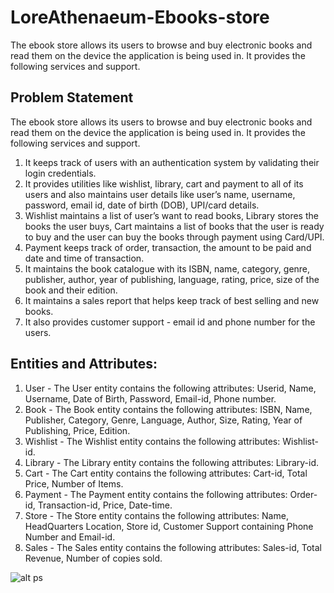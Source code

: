 # LoreAthenaeum-Ebooks-store
The ebook store allows its users to browse and buy electronic books and read them on the
device the application is being used in. It provides the following services and support.

## Problem Statement
The ebook store allows its users to browse and buy electronic books and read them on the
device the application is being used in. It provides the following services and support.
1. It keeps track of users with an authentication system by validating their login credentials.
2. It provides utilities like wishlist, library, cart and payment to all of its users and also
maintains user details like user’s name, username, password, email id, date of birth (DOB),
UPI/card details.
3. Wishlist maintains a list of user’s want to read books, Library stores the books the user buys,
Cart maintains a list of books that the user is ready to buy and the user can buy the books
through payment using Card/UPI.
4. Payment keeps track of order, transaction, the amount to be paid and date and time of
transaction.
5. It maintains the book catalogue with its ISBN, name, category, genre, publisher, author, year
of publishing, language, rating, price, size of the book and their edition.
6. It maintains a sales report that helps keep track of best selling and new books.
7. It also provides customer support - email id and phone number for the users.

## Entities and Attributes:
1. User - The User entity contains the following attributes: Userid, Name, Username, Date of
Birth, Password, Email-id, Phone number.
2. Book - The Book entity contains the following attributes: ISBN, Name, Publisher, Category,
Genre, Language, Author, Size, Rating, Year of Publishing, Price, Edition.
3. Wishlist - The Wishlist entity contains the following attributes: Wishlist-id.
4. Library - The Library entity contains the following attributes: Library-id.
5. Cart - The Cart entity contains the following attributes: Cart-id, Total Price, Number of
Items.
6. Payment - The Payment entity contains the following attributes: Order-id, Transaction-id,
Price, Date-time.
7. Store - The Store entity contains the following attributes: Name, HeadQuarters Location,
Store id, Customer Support containing Phone Number and Email-id.
8. Sales - The Sales entity contains the following attributes: Sales-id, Total Revenue, Number of
copies sold.

![alt ps](https://github.com/Shamanthkolegodu/LoreAthenaeum-Ebooks-store/blob/main/ER-Diagram.jpg)


